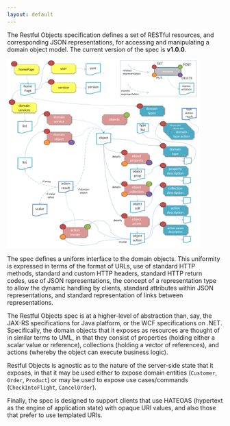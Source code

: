```yaml
---
layout: default
---
```


The Restful Objects specification defines a set of RESTful resources, and corresponding JSON representations, for accessing and manipulating a domain object model. The current version of the spec is **v1.0.0**.

![Resources and Representations](images/resources-and-representations/v1.0-450px.png)

The spec defines a uniform interface to the domain objects. This uniformity is expressed in terms of the format of URLs, use of standard HTTP methods, standard and custom HTTP headers, standard HTTP return codes, use of JSON representations, the concept of a representation type to allow the dynamic handling by clients, standard attributes within JSON representations, and standard representation of links between representations.

The Restful Objects spec is at a higher-level of abstraction than, say, the JAX-RS specifications for Java platform, or the WCF specifications on .NET. Specifically, the domain objects that it exposes as resources are thought of in similar terms to UML, in that they consist of properties (holding either a scalar value or reference), collections (holding a vector of references), and actions (whereby the object can execute business logic).

Restful Objects is agnostic as to the nature of the server-side state that it exposes, in that it may be used either to expose domain entities (`Customer`, `Order`, `Product`) or may be used to expose use cases/commands (`CheckIntoFlight`, `CancelOrder`).

Finally, the spec is designed to support clients that use HATEOAS (hypertext as the engine of application state) with opaque URI values, and also those that prefer to use templated URIs.

